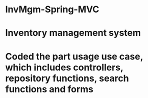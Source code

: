 # InvMgm-Spring-MVC
# Inventory management system
# Coded the part usage use case, which includes controllers, repository functions, search functions and forms

